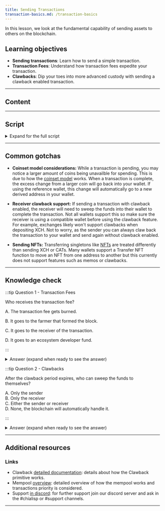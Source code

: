 ```yaml
---
title: Sending Transactions
transaction-basics.md: /transaction-basics
---
```


In this lesson, we look at the fundamental capability of sending assets to others on the blockchain.

## Learning objectives

- **Sending transactions**: Learn how to send a simple transaction.
- **Transaction Fees**: Understand how transaction fees expedite your transaction.
- **Clawbacks**: Dip your toes into more advanced custody with sending a clawback enabled transaction.

---

## Content

---

## Script

<details>

<summary> Expand for the full script </summary>

00:00  
The ability to send an asset to another person trustlessly is a fundamental capability of any blockchain. In Chia, sending a transaction means submitting a spend bundle to the mempool and awaiting inclusion in a block. The standard transaction puzzle supports sending XCH and CATs to an XCH receive address.

00:15  
Farmers that [form a transaction block](/block-formation-basics) will prioritize transactions that include a transaction fee to subsidize their role in securing the blockchain. Most Chia wallets will suggest an appropriate transaction fee and time estimate for inclusion in a block.

00:30  
For standard XCH transactions a memo can optionally be included. This memo will be permanently recorded and visible on the blockchain. This can be helpful to include an invoice number of just to send a nice note to the receiver.

00:45  
When sending a large transaction, it can be helpful to give yourself an opportunity to "undo" a transaction in case you made a typo or the receiver accidentlly gave you the wrong XCH address. Sending a transaction with a clawback period enabled will move your funds to an intemediary state where you can spend it back to yourself within the clawback period. After the clawback period, either party can spend the coins to an address solely controlled by themselves, known as sweeping.

</details>

---

## Common gotchas

- **Coinset model considerations:** While a transaction is pending, you may notice a larger amount of coins being unavailble for spending. This is due to how the [coinset model](/coinset-basics) works. When a transaction is complete, the excess change from a larger coin will go back into your wallet. If using the reference wallet, this change will automatically go to a new derived address in your wallet.

- **Receiver clawback support:** If sending a transaction with clawback enabled, the receiver will need to sweep the funds into their wallet to complete the transaction. Not all wallets support this so make sure the receiver is using a compatible wallet before using the clawback feature. For example, exchanges likely won't support clawbacks when depositing XCH. Not to worry, as the sender you can always claw back the transaction to your wallet and send again without clawback enabled.

- **Sending NFTs:** Transferring singletons like [NFTs](/academy-nft) are treated differently than sending XCH or CATs. Many wallets support a Transfer NFT function to move an NFT from one address to another but this currently does not support features such as memos or clawbacks.

---

## Knowledge check

:::tip Question 1 - Transaction Fees

Who receives the transaction fee?

A. The transaction fee gets burned.

B. It goes to the farmer that formed the block.

C. It goes to the receiver of the transaction.

D. It goes to an ecosystem developer fund.

:::

<details>

<summary> Answer (expand when ready to see the answer)  </summary>

B. It goes to the farmer that formed the block.

</details>

:::tip Question 2 - Clawbacks

After the clawback period expires, who can sweep the funds to themselves?

A. Only the sender  
B. Only the receiver  
C. Either the sender or receiver  
D. None, the blockchain will automatically handle it.

:::

<details>

<summary> Answer (expand when ready to see the answer)  </summary>

C. Either the sender or receiver

</details>

---

## Additional resources

### Links

- Clawback [detailed documentation](https://docs.chia.net/guides/clawback-primitive-guide/): details about how the Clawback primitive works.
- Mempool [overview](https://docs.chia.net/mempool/): detailed overview of how the mempool works and transactions priority is considered.
- Support [in discord](https://discord.gg/chia): for further support join our discord server and ask in the #chialisp or #support channels.

---
